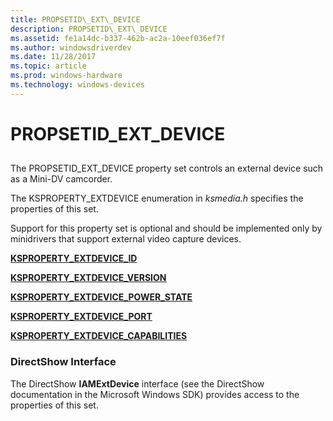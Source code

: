 ```yaml
---
title: PROPSETID\_EXT\_DEVICE
description: PROPSETID\_EXT\_DEVICE
ms.assetid: fe1a14dc-b337-462b-ac2a-10eef036ef7f
ms.author: windowsdriverdev
ms.date: 11/28/2017
ms.topic: article
ms.prod: windows-hardware
ms.technology: windows-devices
---
```


# PROPSETID\_EXT\_DEVICE


## <span id="ddk_propsetid_ext_device_ks"></span><span id="DDK_PROPSETID_EXT_DEVICE_KS"></span>


The PROPSETID\_EXT\_DEVICE property set controls an external device such as a Mini-DV camcorder.

The KSPROPERTY\_EXTDEVICE enumeration in *ksmedia.h* specifies the properties of this set.

Support for this property set is optional and should be implemented only by minidrivers that support external video capture devices.

[**KSPROPERTY\_EXTDEVICE\_ID**](ksproperty-extdevice-id.md)

[**KSPROPERTY\_EXTDEVICE\_VERSION**](ksproperty-extdevice-version.md)

[**KSPROPERTY\_EXTDEVICE\_POWER\_STATE**](ksproperty-extdevice-power-state.md)

[**KSPROPERTY\_EXTDEVICE\_PORT**](ksproperty-extdevice-port.md)

[**KSPROPERTY\_EXTDEVICE\_CAPABILITIES**](ksproperty-extdevice-capabilities.md)

### <span id="directshow_interface"></span><span id="DIRECTSHOW_INTERFACE"></span>DirectShow Interface

The DirectShow **IAMExtDevice** interface (see the DirectShow documentation in the Microsoft Windows SDK) provides access to the properties of this set.

 

 





